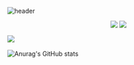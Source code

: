 ![header](https://capsule-render.vercel.app/api?type=waving&color=auto&height=300&section=header&text=render&fontSize=90)

<div align="center">
  <a href="#"><img src="https://img.shields.io/badge/Java-6DB33F?style=flat&logo=Java&logoColor=white" /></a>
  <a href="#"><img src="https://img.shields.io/badge/JavaScript-F7DF1E?style=flat&logo=JavaScript&logoColor=white" /></a>  
</div>

<img src="https://github-readme-stats.vercel.app/api/top-langs/?username=choikiyeop&layout=compact"><br><br>
![Anurag's GitHub stats](https://github-readme-stats.vercel.app/api?username=choikiyeop&show_icons=true&theme=react)
